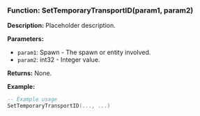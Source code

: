 ### Function: SetTemporaryTransportID(param1, param2)

**Description:**
Placeholder description.

**Parameters:**
- `param1`: Spawn - The spawn or entity involved.
- `param2`: int32 - Integer value.

**Returns:** None.

**Example:**

```lua
-- Example usage
SetTemporaryTransportID(..., ...)
```
